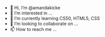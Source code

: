 - 👋 Hi, I’m @amandakicke
- 👀 I’m interested in ...
- 🌱 I’m currently learning CS50, HTML5, CSS
- 💞️ I’m looking to collaborate on ...
- 📫 How to reach me ...

<!---
amandakicke/amandakicke is a ✨ special ✨ repository because its `README.md` (this file) appears on your GitHub profile.
You can click the Preview link to take a look at your changes.
--->
